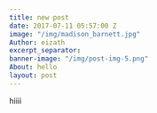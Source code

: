 ```yaml
---
title: new post
date: 2017-07-11 05:57:00 Z
image: "/img/madison_barnett.jpg"
Author: eizath
excerpt_separator: 
banner-image: "/img/post-img-5.png"
About: hello
layout: post
---
```


hiiii